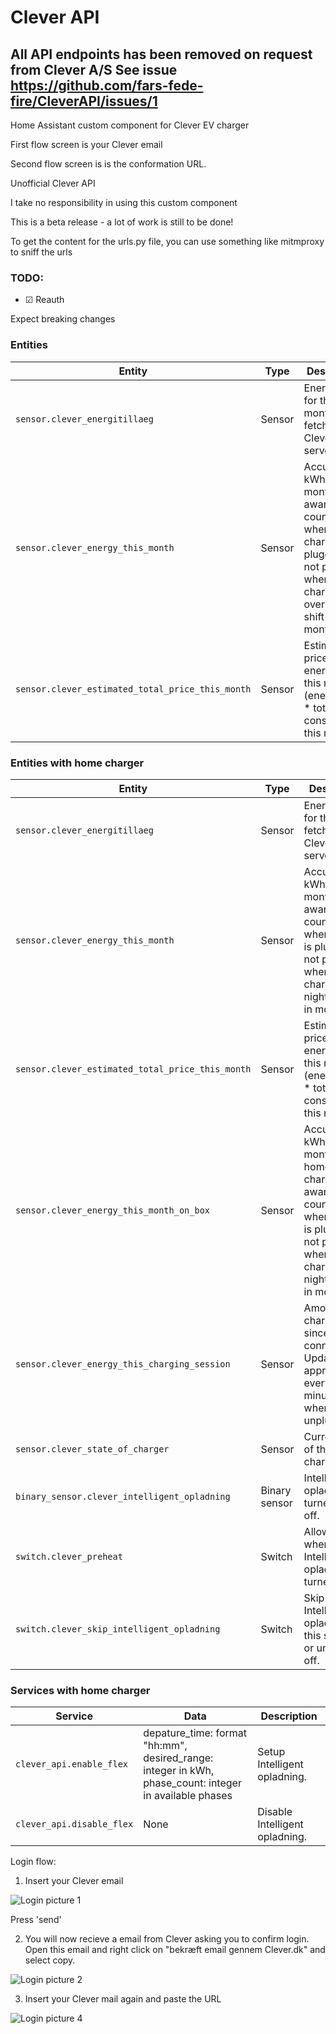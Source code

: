 
# Clever API

## All API endpoints has been removed on request from Clever A/S  See issue https://github.com/fars-fede-fire/CleverAPI/issues/1

Home Assistant custom component for Clever EV charger



First flow screen is your Clever email

Second flow screen is is the conformation URL.



Unofficial Clever API

I take no responsibility in using this custom component



This is a beta release - a lot of work is still to be done!

To get the content for the urls.py file, you can use something like mitmproxy to sniff the urls

### TODO:


- &#9745; Reauth



Expect breaking changes




### Entities

Entity | Type | Description
-- | -- | --
`sensor.clever_energitillaeg` | Sensor | Energitillæg for this month fetched from Clevers server.
`sensor.clever_energy_this_month` | Sensor | Accumulated kWh this month. Be aware that it counts from when charger is plugged in, not precise when charging over night at shift in month.
`sensor.clever_estimated_total_price_this_month` | Sensor | Estimated price for energitillæg this month (energitillæg * total consumption this month).


### Entities with home charger
Entity | Type | Description
-- | -- | --
`sensor.clever_energitillaeg` | Sensor | Energitillæg for this month fetched from Clevers server.
`sensor.clever_energy_this_month` | Sensor | Accumulated kWh this month. Be aware that it counts from when charger is plugged in, not precise when charging over night at shift in month.
`sensor.clever_estimated_total_price_this_month` | Sensor | Estimated price for energitillæg this month (energitillæg * total consumption this month).
`sensor.clever_energy_this_month_on_box` | Sensor | Accumulated kWh this month from home charger. Be aware that it counts from when charger is plugged in, not precise when charging over night at shift in month.
`sensor.clever_energy_this_charging_session` | Sensor | Amount of charged kWh since car was connect. Update approximately every 5 minutes. Is 0 when unplugged.
`sensor.clever_state_of_charger` | Sensor | Current state of the charger.
`binary_sensor.clever_intelligent_opladning` | Binary sensor | Intelligent opladning turned on or off.
`switch.clever_preheat` | Switch | Allow preheat when Intelligent opladning is turned on.
`switch.clever_skip_intelligent_opladning` | Switch | Skip Intelligent opladning for this session or until turned off.

### Services with home charger
Service| Data| Description
-- | -- | --
`clever_api.enable_flex` | depature_time: format "hh:mm", desired_range: integer in kWh, phase_count: integer in available phases | Setup Intelligent opladning.
`clever_api.disable_flex` | None| Disable Intelligent opladning.

Login flow:



1) Insert your Clever email

![Login picture 1](https://github.com/fars-fede-fire/clever_api/blob/main/cleverfoto/login1.PNG)

Press 'send'



2) You will now recieve a email from Clever asking you to confirm login. Open this email and right click on "bekræft email gennem Clever.dk" and select copy.

![Login picture 2](https://github.com/fars-fede-fire/clever_api/blob/main/cleverfoto/clevermail.PNG)


3) Insert your Clever mail again and paste the URL

![Login picture 4](https://github.com/fars-fede-fire/clever_api/blob/main/cleverfoto/login2.PNG)

